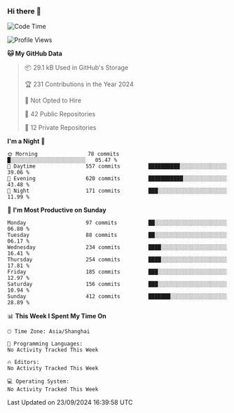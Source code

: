 ### Hi there 👋

<!--
**robinWongM/robinWongM** is a ✨ _special_ ✨ repository because its `README.md` (this file) appears on your GitHub profile.

Here are some ideas to get you started:

- 🔭 I’m currently working on ...
- 🌱 I’m currently learning ...
- 👯 I’m looking to collaborate on ...
- 🤔 I’m looking for help with ...
- 💬 Ask me about ...
- 📫 How to reach me: ...
- 😄 Pronouns: ...
- ⚡ Fun fact: ...
-->

<!--START_SECTION:waka-->
![Code Time](http://img.shields.io/badge/Code%20Time-263%20hrs%2050%20mins-blue)

![Profile Views](http://img.shields.io/badge/Profile%20Views-0-blue)

**🐱 My GitHub Data** 

> 📦 29.1 kB Used in GitHub's Storage 
 > 
> 🏆 231 Contributions in the Year 2024
 > 
> 🚫 Not Opted to Hire
 > 
> 📜 42 Public Repositories 
 > 
> 🔑 12 Private Repositories 
 > 
**I'm a Night 🦉** 

```text
🌞 Morning                78 commits          █░░░░░░░░░░░░░░░░░░░░░░░░   05.47 % 
🌆 Daytime                557 commits         ██████████░░░░░░░░░░░░░░░   39.06 % 
🌃 Evening                620 commits         ███████████░░░░░░░░░░░░░░   43.48 % 
🌙 Night                  171 commits         ███░░░░░░░░░░░░░░░░░░░░░░   11.99 % 
```
📅 **I'm Most Productive on Sunday** 

```text
Monday                   97 commits          ██░░░░░░░░░░░░░░░░░░░░░░░   06.80 % 
Tuesday                  88 commits          ██░░░░░░░░░░░░░░░░░░░░░░░   06.17 % 
Wednesday                234 commits         ████░░░░░░░░░░░░░░░░░░░░░   16.41 % 
Thursday                 254 commits         ████░░░░░░░░░░░░░░░░░░░░░   17.81 % 
Friday                   185 commits         ███░░░░░░░░░░░░░░░░░░░░░░   12.97 % 
Saturday                 156 commits         ███░░░░░░░░░░░░░░░░░░░░░░   10.94 % 
Sunday                   412 commits         ███████░░░░░░░░░░░░░░░░░░   28.89 % 
```


📊 **This Week I Spent My Time On** 

```text
🕑︎ Time Zone: Asia/Shanghai

💬 Programming Languages: 
No Activity Tracked This Week

🔥 Editors: 
No Activity Tracked This Week

💻 Operating System: 
No Activity Tracked This Week
```


 Last Updated on 23/09/2024 16:39:58 UTC
<!--END_SECTION:waka-->

